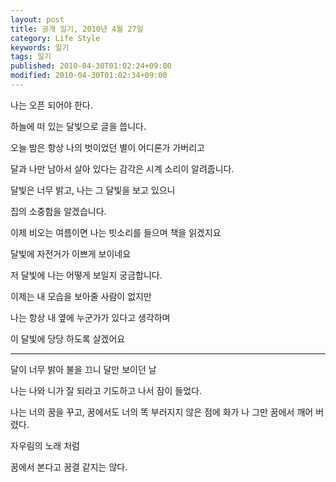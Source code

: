 ```yaml
---
layout: post
title: 공개 일기, 2010년 4월 27일
category: Life Style
keywords: 일기
tags: 일기
published: 2010-04-30T01:02:24+09:00
modified: 2010-04-30T01:02:34+09:00
---
```

  
나는 오픈 되어야 한다.   
  
  
하늘에 떠 있는 달빛으로 글을 씁니다.  
  
오늘 밤은 항상 나의 벗이었던 별이 어디론가 가버리고  
  
달과 나만 남아서 살아 있다는 감각은 시계 소리이 알려줍니다.  
  
  
달빛은 너무 밝고, 나는 그 달빛을 보고 있으니  
  
집의 소중함을 알겠습니다.  
  
이제 비오는 여름이면 나는 빗소리를 들으며 책을 읽겠지요  
  
  
달빛에 자전거가 이쁘게 보이네요  
  
저 달빛에 나는 어떻게 보일지 궁금합니다.  
  
  
이제는 내 모습을 보아줄 사람이 없지만  
  
나는 항상 내 옆에 누군가가 있다고 생각하며  
  
이 달빛에 당당 하도록 살겠어요  
  
  
  
-----  
  
달이 너무 밝아 불을 끄니 달만 보이던 날  
  
나는 나와 니가 잘 되라고 기도하고 나서 잠이 들었다.  
  
나는 너의 꿈을 꾸고, 꿈에서도 너의 똑 부러지지 않은 점에 화가 나 그만 꿈에서 깨어 버렸다.  
  
자우림의 노래 처럼  
  
꿈에서 본다고 꿈결 같지는 않다.  
  
  
